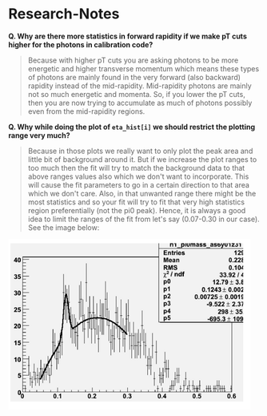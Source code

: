 # Research-Notes

**Q. Why are there more statistics in forward rapidity if we make pT cuts higher for the photons in calibration code?**

>Because with higher pT cuts you are asking photons to be more energetic and higher transverse momentum which means these types of photons are mainly found in the very forward (also backward) rapidity instead of the mid-rapidity. Mid-rapidity photons are mainly not so much energetic and momenta. So, if you lower the pT cuts, then you are now trying to accumulate as much of photons possibly even from the mid-rapidity regions.

**Q. Why while doing the plot of `eta_hist[i]` we should restrict the plotting range very much?**

>Because in those plots we really want to only plot the peak area and little bit of background around it. But if we increase the plot ranges to too much then the fit will try to match the background data to that above ranges values also which we don't want to incorporate. This will cause the fit parameters to go in a certain direction to that area which we don't care. Also, in that unwanted range there might be the most statistics and so your fit will try to fit that very high statistics region preferentially (not the pi0 peak). Hence, it is always a good idea to limit the ranges of the fit from let's say (0.07-0.30 in our case). See the image below:

![Pi0 Image](https://github.com/sbdrchauhan/Research-Notes/blob/main/images/pi0%20fit%20range.png)
